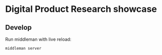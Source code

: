 # Digital Product Research showcase

## Develop

Run middleman with live reload:

```
middleman server
```
